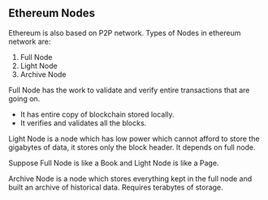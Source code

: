 ## Ethereum Nodes

Ethereum is also based on P2P network. Types of Nodes in ethereum network are:

1. Full Node
2. Light Node
3. Archive Node

Full Node has the work to validate and verify entire transactions that are going on. 

- It has entire copy of blockchain stored locally.
- It verifies and validates all the blocks.

Light Node is a node which has low power which cannot afford to store the gigabytes of data, it stores only the block header. It depends on full node.

Suppose Full Node is like a Book and Light Node is like a Page.

Archive Node is a node which stores everything kept in the full node and built an archive of historical data. Requires terabytes of storage.
